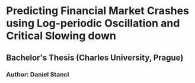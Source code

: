 # Predicting Financial Market Crashes using Log-periodic Oscillation and Critical Slowing down

## Bachelor's Thesis (Charles University, Prague)

### Author: Daniel Stancl
